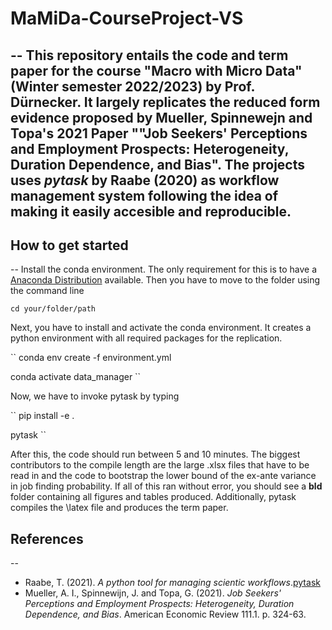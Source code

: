 # MaMiDa-CourseProject-VS
--
This repository entails the code and term paper for the course "Macro with Micro Data" (Winter semester 2022/2023) by Prof. Dürnecker. It largely replicates the reduced form evidence proposed by Mueller, Spinnewejn and Topa's 2021 Paper ""Job Seekers' Perceptions and Employment Prospects: Heterogeneity, Duration Dependence, and Bias". The projects uses *pytask* by Raabe (2020) as workflow management system following the idea of making it easily accesible and reproducible.
--
## How to get started
--
Install the conda environment. The only requirement for this is to have a [Anaconda Distribution](https://www.anaconda.com/products/distribution) available.
Then you have to move to the folder using the command line

``cd your/folder/path
``

Next, you have to install and activate the conda environment. It creates a python environment with all required packages for the replication.

``
  conda env create -f environment.yml

  conda activate data_manager
``

Now, we have to invoke pytask by typing

``
  pip install -e .

  pytask
``

After this, the code should run between 5 and 10 minutes. The biggest contributors to the compile length are the large .xlsx files that
have to be read in and the code to bootstrap the lower bound of the ex-ante variance in job finding probability.
If all of this ran without error, you should see a **bld** folder containing all figures and tables produced.
Additionally, pytask compiles the \latex file and produces the term paper.

## References
--

- Raabe, T. (2021). *A python tool for managing scientic workflows*.[pytask](https://github.com/pytask-dev/pytask)
- Mueller, A. I., Spinnewijn, J. and Topa, G. (2021). *Job Seekers' Perceptions and Employment Prospects: Heterogeneity, Duration Dependence, and Bias*.
American Economic Review 111.1. p. 324-63.
